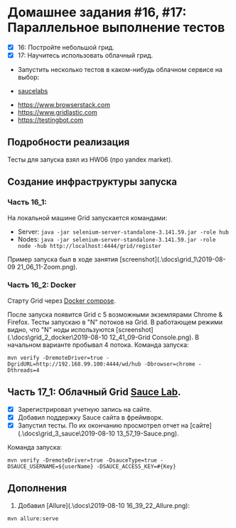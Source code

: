﻿# Домашнее задания #16, #17: Параллельное выполнение тестов
-[X] 16: Постройте небольшой грид.
-[X] 17: Научитесь использовать облачный грид.

+ Запустить несколько тестов в каком-нибудь облачном сервисе на выбор:

+ [saucelabs](https://saucelabs.com)
- https://www.browserstack.com
- https://www.gridlastic.com
- https://testingbot.com

## Подробности реализация
Тесты для запуска взял из HW06 (про yandex market).

## Создание инфраструктуры запуска
### Часть 16_1:
На локальной машине Grid запускается командами:
+ Server:
```java -jar selenium-server-standalone-3.141.59.jar -role hub```
+ Nodes:
```java -jar selenium-server-standalone-3.141.59.jar -role node -hub http://localhost:4444/grid/register```

Пример запуска был в ходе занятия [screenshot](.\docs\grid_1\2019-08-09 21_06_11-Zoom.png).      
 
### Часть 16_2: Docker
Старту Grid через [Docker compose](.\docs\docker-compose.yml).

После запуска появится Grid c 5 возможными экземлярами Chrome & Firefox. Тесты запускаю в "N" потоков на Grid.
В работающем режими видно, что "N" ноды используются [screenshot](.\docs\grid_2_docker\2019-08-10 12_41_09-Grid Console.png).
В начальном варианте пробывал 4 потока. Команда запуска:

```mvn verify -DremoteDriver=true -DgridURL=http://192.168.99.100:4444/wd/hub -Dbrowser=chrome -Dthreads=4```

## Часть 17_1: Облачный Grid [Sauce Lab](https://saucelabs.com). 

-[X] Зарегистрировал учетную запись на сайте.
-[X] Добавил поддержку Sauce сайта в фреймворк.
-[X] Запустил тесты. По их окончанию просмотрел отчет на [сайте](.\docs\grid_3_sauce\2019-08-10 13_57_19-Sauce.png). 

Команда запуска:

```mvn verify -DremoteDriver=true -DsauceType=true -DSAUCE_USERNAME=${userName} -DSAUCE_ACCESS_KEY=#{Key}```

## Дополнения
1. Добавил [Allure](.\docs\2019-08-10 16_39_22_Allure.png):

```mvn allure:serve```
